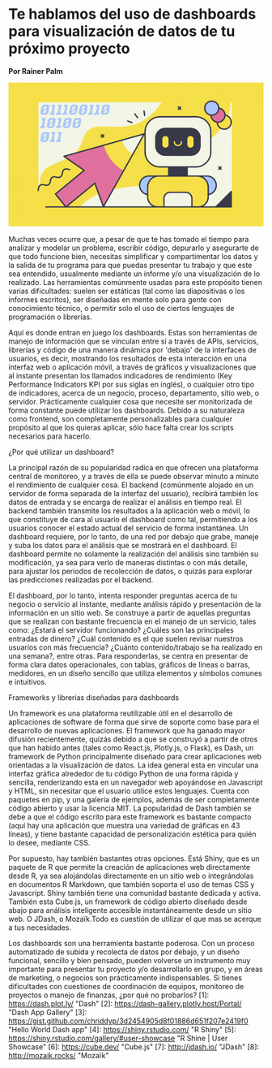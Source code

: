 # Te hablamos del uso de dashboards para visualización de datos de tu próximo proyecto

**Por Rainer Palm**

![header](header.png)

Muchas veces ocurre que, a pesar de que te has tomado el tiempo para analizar y modelar un problema, escribir código, depurarlo y asegurarte de que todo funcione bien, necesitas simplificar y compartimentar los datos y la salida de tu programa para que puedas presentar tu trabajo y que este sea entendido, usualmente mediante un informe y/o una visualización de lo realizado. Las herramientas comúnmente usadas para este propósito tienen varias dificultades: suelen ser estáticas (tal como las diapositivas o los informes escritos), ser diseñadas en mente solo para gente con conocimiento técnico, o permitir solo el uso de ciertos lenguajes de programación o librerías.

Aquí es donde entran en juego los dashboards. Estas son herramientas de manejo de información que se vinculan entre sí a través de APIs, servicios, librerías y código de una manera dinámica por 'debajo' de la interfaces de usuarios, es decir, mostrando los resultados de esta interacción en una interfaz web o aplicación móvil, a través de gráficos y visualizaciones que al instante presentan los llamados indicadores de rendimiento (Key Performance Indicators KPI por sus siglas en inglés), o cualquier otro tipo de indicadores, acerca de un negocio, proceso, departamento, sitio web, o servidor. Prácticamente cualquier cosa que necesite ser monitorizada de forma constante puede utilizar los dashboards. Debido a su naturaleza como frontend, son completamente personalizables para cualquier propósito al que los quieras aplicar, sólo hace falta crear los scripts necesarios para hacerlo.

¿Por qué utilizar un dashboard?

La principal razón de su popularidad radica en que ofrecen una plataforma central de monitoreo, y a través de ella se puede observar minuto a minuto el rendimiento de cualquier cosa. El backend (comúnmente alojado en un servidor de forma separada de la interfaz del usuario), recibirá también los datos de entrada y se encarga de realizar el análisis en tiempo real. El backend también transmite los resultados a la aplicación web o móvil, lo que constituye de cara al usuario el dashboard como tal, permitiendo a los usuarios conocer el estado actual del servicio de forma instantánea. Un dashboard requiere, por lo tanto, de una red por debajo que grabe, maneje y suba los datos para el análisis que se mostrará en el dashboard. El dashboard permite no solamente la realización del análisis sino también su modificación, ya sea para verlo de maneras distintas o con más detalle, para ajustar los periodos de recolección de datos, o quizás para explorar las predicciones realizadas por el backend.

El dashboard, por lo tanto, intenta responder preguntas acerca de tu negocio o servicio al instante, mediante análisis rápido y presentación de la información en un sitio web. Se construye a partir de aquellas preguntas que se realizan con bastante frecuencia en el manejo de un servicio, tales como: ¿Estará el servidor funcionando? ¿Cuáles son las principales entradas de dinero? ¿Cuál contenido es el que suelen revisar nuestros usuarios con más frecuencia? ¿Cuánto contenido/trabajo se ha realizado en una semana?, entre otras. Para responderlas, se centra en presentar de forma clara datos operacionales, con tablas, gráficos de líneas o barras, medidores, en un diseño sencillo que utiliza elementos y símbolos comunes e intuitivos.

Frameworks y librerias diseñadas para dashboards

Un framework es una plataforma reutilizable útil en el desarrollo de aplicaciones de software de forma que sirve de soporte como base para el desarrollo de nuevas aplicaciones. El framework que ha ganado mayor difusión recientemente, quizás debido a que se construyó a partir de otros que han habido antes (tales como React.js, Plotly.js, o Flask), es Dash, un framework de Python principalmente diseñado para crear aplicaciones web orientadas a la visualización de datos. La idea general esta en vincular una interfaz gráfica alrededor de tu código Python de una forma rápida y sencilla, renderizando esta en un navegador web apoyándose en Javascript y HTML, sin necesitar que el usuario utilice estos lenguajes. Cuenta con paquetes en pip, y una galería de ejemplos, además de ser completamente código abierto y usar la licencia MIT. La popularidad de Dash también se debe a que el código escrito para este framework es bastante compacto (aquí hay una aplicación que muestra una variedad de gráficas en 43 líneas), y tiene bastante capacidad de personalización estética para quién lo desee, mediante CSS.

Por supuesto, hay también bastantes otras opciones. Está Shiny, que es un paquete de R que permite la creación de aplicaciones web directamente desde R, ya sea alojándolas directamente en un sitio web o integrándolas en documentos R Markdown, que también soporta el uso de temas CSS y Javascript. Shiny también tiene una comunidad bastante dedicada y activa. También esta Cube.js, un framework de código abierto diseñado desde abajo para análisis inteligente accesible instantáneamente desde un sitio web. O JDash, o Mozaïk.Todo es cuestión de utilizar el que mas se acerque a tus necesidades.

Los dashboards son una herramienta bastante poderosa. Con un proceso automatizado de subida y recolecta de datos por debajo, y un diseño funcional, sencillo y bien pensado, pueden volverse un instrumento muy importante para presentar tu proyecto y/o desarrollarlo en grupo, y en áreas de marketing, o negocios son prácticamente indispensables. Si tienes dificultades con cuestiones de coordinación de equipos, monitoreo de proyectos o manejo de finanzas, ¿por qué no probarlos?
\[1\]: https://dash.plot.ly/ "Dash"
\[2\]: https://dash-gallery.plotly.host/Portal/ "Dash App Gallery"
\[3\]: https://gist.github.com/chriddyp/3d2454905d8f01886d651f207e2419f0 "Hello World Dash app"
\[4\]: https://shiny.rstudio.com/ "R Shiny"
\[5\]: https://shiny.rstudio.com/gallery/#user-showcase "R Shine | User Showcase"
\[6\]: https://cube.dev/ "Cube.js"
\[7\]: http://jdash.io/ "JDash"
\[8\]: http://mozaik.rocks/ "Mozaïk"
